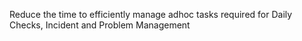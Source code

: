 
Reduce the time to efficiently manage adhoc tasks required for Daily Checks, Incident and Problem Management

